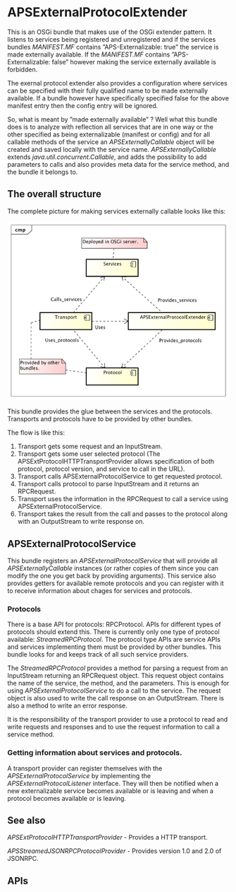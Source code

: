 # APSExternalProtocolExtender

This is an OSGi bundle that makes use of the OSGi extender pattern. It listens to services being registered and unregistered and if the services bundles _MANIFEST.MF_ contains ”APS-Externalizable: true” the service is made externally available. If the _MANIFEST.MF_ contains ”APS-Externalizable: false” however making the service externally available is forbidden.

The exernal protocol extender also provides a configuration where services can be specified with their fully qualified name to be made externally available. If a bundle however have specifically specified false for the above manifest entry then the config entry will be ignored. 

So, what is meant by ”made externally available” ? Well what this bundle does is to analyze with reflection all services that are in one way or the other specified as being externalizable (manifest or config) and for all callable methods of the service an _APSExternallyCallable_ object will be created and saved locally with the service name.  _APSExternallyCallable_ extends _java.util.concurrent.Callable_, and adds the possibility to add parameters to calls and also provides meta data for the service method, and the bundle it belongs to. 

## The overall structure

The complete picture for making services externally callable looks like this:

![EPERelations.png](EPERelations.png)

This bundle provides the glue between the services and the protocols. Transports and protocols have to be provided by other bundles. 

The flow is like this:

1. Transport gets some request and an InputStream. 
2. Transport gets some user selected protocol (The APSExtProtocolHTTPTransportProvider allows specification of both protocol, protocol version, and service to call in the URL).
3. Transport calls APSExternalProtocolService to get requested protocol. 
4. Transport calls protocol to parse InputStream and it returns an RPCRequest.
5. Transport uses the information in the RPCRequest to call a service using APSExternalProtocolService.
6. Transport takes the result from the call and passes to the protocol along with an OutputStream to write response on.

## APSExternalProtocolService

This bundle registers an _APSExternalProtocolService_ that will provide all _APSExternallyCallable_ instances (or rather copies of them since you can modify the one you get back by providing arguments). This service also provides getters for available remote protocols and you can register with it to receive information about chages for services and protocols.

### Protocols

There is a base API for protocols: RPCProtocol. APIs for different types of protocols should extend this. There is currently only one type of protocol available: _StreamedRPCProtocol_. The protocol type APIs are service APIs and services implementing them must be provided by other bundles. This bundle looks for and keeps track of all such service providers.

The _StreamedRPCProtocol_ provides a method for parsing a request from an InputStream returning an RPCRequest object.  This request object contains the name of the service, the method, and the parameters. This is enough for using _APSExternalProtocolService_ to do a call to the service. The request object is also used to write the call response on an OutputStream. There is also a method to write an error response. 

It is the responsibility of the transport provider to use a protocol to read and write requests and responses and to use the request information to call a service method. 

### Getting information about services and protocols.

A transport provider can register themselves with the _APSExternalProtocolService_ by implementing the _APSExternalProtocolListener_ interface. They will then be notified when a new externalizable service becomes available or is leaving and when a protocol becomes available or is leaving. 

## See also

_APSExtProtocolHTTPTransportProvider_ - Provides a HTTP transport.

 _APSStreamedJSONRPCProtocolProvider_ - Provides version 1.0 and 2.0 of JSONRPC.

## APIs

